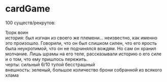 # cardGame

100 существ/рекрутов:

1)орк воин  
  история: был изгнан из своего же племени... неизвестно, как именно это произошло. Говорили, что он был слишком силен, что его ярость была неукротимой, что он не подчинялся вождям. Но сам он хранил молчание. Лишь шрамы на его теле, рассказывали историю о его силе и о том, что ему пришлось пережить.  
  черты: сильный 6/10 тупой бесстрашный  
  внешность: зеленый, большое количество брони собранной из всякого хлама 
